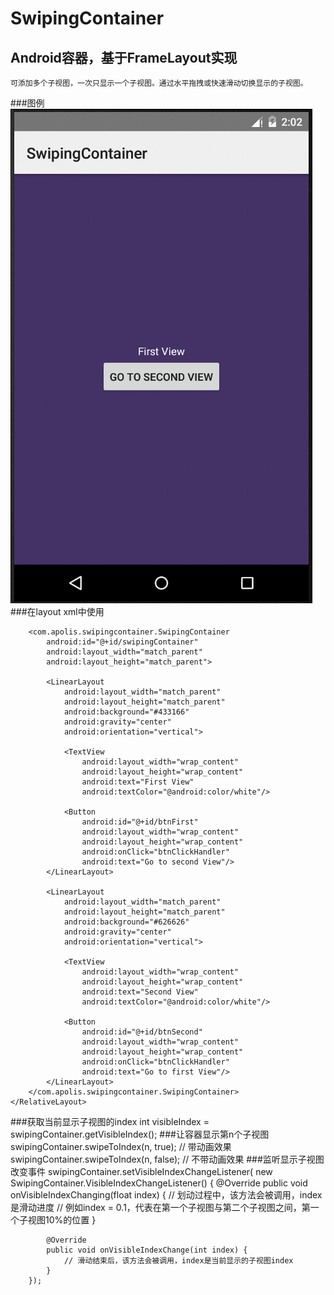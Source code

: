 SwipingContainer
=================================== 
Android容器，基于FrameLayout实现
-----------------------------------
    可添加多个子视图，一次只显示一个子视图。通过水平拖拽或快速滑动切换显示的子视图。
###图例
![image](https://raw.githubusercontent.com/apoliszk/SwipingContainer/master/demo.gif)
###在layout xml中使用
    <RelativeLayout xmlns:android="http://schemas.android.com/apk/res/android"
                    android:layout_width="match_parent"
                    android:layout_height="match_parent">
    
        <com.apolis.swipingcontainer.SwipingContainer
            android:id="@+id/swipingContainer"
            android:layout_width="match_parent"
            android:layout_height="match_parent">
    
            <LinearLayout
                android:layout_width="match_parent"
                android:layout_height="match_parent"
                android:background="#433166"
                android:gravity="center"
                android:orientation="vertical">
    
                <TextView
                    android:layout_width="wrap_content"
                    android:layout_height="wrap_content"
                    android:text="First View"
                    android:textColor="@android:color/white"/>
    
                <Button
                    android:id="@+id/btnFirst"
                    android:layout_width="wrap_content"
                    android:layout_height="wrap_content"
                    android:onClick="btnClickHandler"
                    android:text="Go to second View"/>
            </LinearLayout>
    
            <LinearLayout
                android:layout_width="match_parent"
                android:layout_height="match_parent"
                android:background="#626626"
                android:gravity="center"
                android:orientation="vertical">
    
                <TextView
                    android:layout_width="wrap_content"
                    android:layout_height="wrap_content"
                    android:text="Second View"
                    android:textColor="@android:color/white"/>
    
                <Button
                    android:id="@+id/btnSecond"
                    android:layout_width="wrap_content"
                    android:layout_height="wrap_content"
                    android:onClick="btnClickHandler"
                    android:text="Go to first View"/>
            </LinearLayout>
        </com.apolis.swipingcontainer.SwipingContainer>
    </RelativeLayout>

###获取当前显示子视图的index
    int visibleIndex = swipingContainer.getVisibleIndex();
###让容器显示第n个子视图
    swipingContainer.swipeToIndex(n, true); // 带动画效果
    swipingContainer.swipeToIndex(n, false); // 不带动画效果
###监听显示子视图改变事件
    swipingContainer.setVisibleIndexChangeListener(
        new SwipingContainer.VisibleIndexChangeListener() {
            @Override
            public void onVisibleIndexChanging(float index) {
                // 划动过程中，该方法会被调用，index是滑动进度
                // 例如index = 0.1，代表在第一个子视图与第二个子视图之间，第一个子视图10%的位置
            }
        
            @Override
            public void onVisibleIndexChange(int index) {
                // 滑动结束后，该方法会被调用，index是当前显示的子视图index
            }
        });
